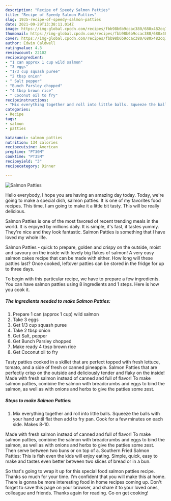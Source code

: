 ```yaml
---
description: "Recipe of Speedy Salmon Patties"
title: "Recipe of Speedy Salmon Patties"
slug: 1935-recipe-of-speedy-salmon-patties
date: 2021-09-29T13:38:11.014Z
image: https://img-global.cpcdn.com/recipes/fbb98b6b9ccac380/680x482cq70/salmon-patties-recipe-main-photo.jpg
thumbnail: https://img-global.cpcdn.com/recipes/fbb98b6b9ccac380/680x482cq70/salmon-patties-recipe-main-photo.jpg
cover: https://img-global.cpcdn.com/recipes/fbb98b6b9ccac380/680x482cq70/salmon-patties-recipe-main-photo.jpg
author: Edwin Caldwell
ratingvalue: 4.3
reviewcount: 22102
recipeingredient:
- "1 can approx 1 cup wild salmon"
- "3 eggs"
- "1/3 cup squash puree"
- "2 tbsp onion"
- " Salt pepper"
- "Bunch Parsley chopped"
- "4 tbsp brown rice"
- " Coconut oil to fry"
recipeinstructions:
- "Mix everything together and roll into little balls. Squeeze the balls with your hand until flat then add to fry pan. Cook for a few minutes on each side. Makes 8-10."
categories:
- Recipe
tags:
- salmon
- patties

katakunci: salmon patties 
nutrition: 134 calories
recipecuisine: American
preptime: "PT30M"
cooktime: "PT35M"
recipeyield: "3"
recipecategory: Dinner

---
```



![Salmon Patties](https://img-global.cpcdn.com/recipes/fbb98b6b9ccac380/680x482cq70/salmon-patties-recipe-main-photo.jpg)

Hello everybody, I hope you are having an amazing day today. Today, we're going to make a special dish, salmon patties. It is one of my favorites food recipes. This time, I am going to make it a little bit tasty. This will be really delicious.

Salmon Patties is one of the most favored of recent trending meals in the world. It is enjoyed by millions daily. It is simple, it's fast, it tastes yummy. They're nice and they look fantastic. Salmon Patties is something that I have loved my whole life.

Salmon Patties - quick to prepare, golden and crispy on the outside, moist and savoury on the inside with lovely big flakes of salmon! A very easy salmon cakes recipe that can be made with either. How long will these patties last? Once cooked, leftover patties can be stored in the fridge for up to three days.


To begin with this particular recipe, we have to prepare a few ingredients. You can have salmon patties using 8 ingredients and 1 steps. Here is how you cook it.

<!--inarticleads1-->

##### The ingredients needed to make Salmon Patties:

1. Prepare 1 can (approx 1 cup) wild salmon
1. Take 3 eggs
1. Get 1/3 cup squash puree
1. Take 2 tbsp onion
1. Get  Salt, pepper
1. Get Bunch Parsley chopped
1. Make ready 4 tbsp brown rice
1. Get  Coconut oil to fry


Tasty patties cooked in a skillet that are perfect topped with fresh lettuce, tomato, and a side of fresh or canned pineapple. Salmon Patties that are perfectly crisp on the outside and deliciously tender and flaky on the inside! Made with fresh salmon instead of canned and full of flavor! To make salmon patties, combine the salmon with breadcrumbs and eggs to bind the salmon, as well as with onions and herbs to give the patties some zest. 

<!--inarticleads2-->

##### Steps to make Salmon Patties:

1. Mix everything together and roll into little balls. Squeeze the balls with your hand until flat then add to fry pan. Cook for a few minutes on each side. Makes 8-10.


Made with fresh salmon instead of canned and full of flavor! To make salmon patties, combine the salmon with breadcrumbs and eggs to bind the salmon, as well as with onions and herbs to give the patties some zest. Then serve between two buns or on top of a. Southern Fried Salmon Patties: This is fish even the kids will enjoy eating. Simple, quick, easy to make and tastes even better between two slices of bread or in a bun. 

So that's going to wrap it up for this special food salmon patties recipe. Thanks so much for your time. I'm confident that you will make this at home. There is gonna be more interesting food in home recipes coming up. Don't forget to save this page on your browser, and share it to your loved ones, colleague and friends. Thanks again for reading. Go on get cooking!
